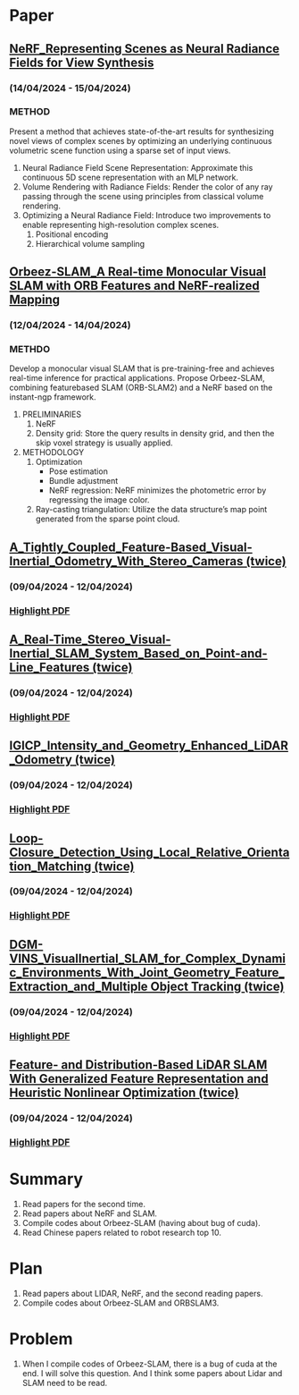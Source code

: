 # Paper
## [NeRF_Representing Scenes as Neural Radiance Fields for View Synthesis](https://arxiv.org/abs/2003.08934)
### (14/04/2024 - 15/04/2024)
### METHOD
Present a method that achieves state-of-the-art results for synthesizing novel views of complex scenes by optimizing an underlying continuous volumetric scene function using a sparse set of input views.  
1. Neural Radiance Field Scene Representation: Approximate this continuous 5D scene representation with an MLP network.
2. Volume Rendering with Radiance Fields: Render the color of any ray passing through the scene using principles from classical volume rendering.
3. Optimizing a Neural Radiance Field: Introduce two improvements to enable representing high-resolution complex scenes.
    1) Positional encoding
    2) Hierarchical volume sampling

## [Orbeez-SLAM_A Real-time Monocular Visual SLAM with ORB Features and NeRF-realized Mapping](https://arxiv.org/abs/2209.13274)
### (12/04/2024 - 14/04/2024)
### METHDO
Develop a monocular visual SLAM that is pre-training-free and achieves real-time inference for practical applications.  Propose Orbeez-SLAM, combining featurebased SLAM (ORB-SLAM2) and a NeRF based on the instant-ngp framework.
1. PRELIMINARIES
    1) NeRF
    2) Density grid: Store the query results in density grid, and then the skip voxel strategy is usually applied.
2. METHODOLOGY
    1) Optimization
        * Pose estimation
        * Bundle adjustment
        * NeRF regression: NeRF minimizes the photometric error by regressing the image color.
    2) Ray-casting triangulation: Utilize the data structure’s map point generated from the sparse point cloud.

## [A_Tightly_Coupled_Feature-Based_Visual-Inertial_Odometry_With_Stereo_Cameras (twice)](https://ieeexplore.ieee.org/document/9782093/)
### (09/04/2024 - 12/04/2024)
### [Highlight PDF](https://github.com/zhangx297/2024-Weekly-Report/blob/main/paper/A_Tightly_Coupled_Feature-Based_Visual-Inertial_Odometry_With_Stereo_Cameras.pdf)

## [A_Real-Time_Stereo_Visual-Inertial_SLAM_System_Based_on_Point-and-Line_Features (twice)](https://ieeexplore.ieee.org/document/10005022/)
### (09/04/2024 - 12/04/2024)
### [Highlight PDF](https://github.com/zhangx297/2024-Weekly-Report/blob/main/paper/A_Real-Time_Stereo_Visual-Inertial_SLAM_System_Based_on_Point-and-Line_Features.pdf)

## [IGICP_Intensity_and_Geometry_Enhanced_LiDAR_Odometry (twice)](https://ieeexplore.ieee.org/document/10328702/)
### (09/04/2024 - 12/04/2024)
### [Highlight PDF](https://github.com/zhangx297/2024-Weekly-Report/blob/main/paper/IGICP_Intensity_and_Geometry_Enhanced_LiDAR_Odometry.pdf)

## [Loop-Closure_Detection_Using_Local_Relative_Orientation_Matching (twice)](https://ieeexplore.ieee.org/document/9423519/)
### (09/04/2024 - 12/04/2024)
### [Highlight PDF](https://github.com/zhangx297/2024-Weekly-Report/blob/main/paper/Loop-Closure_Detection_Using_Local_Relative_Orientation_Matching.pdf)

## [DGM-VINS_VisualInertial_SLAM_for_Complex_Dynamic_Environments_With_Joint_Geometry_Feature_Extraction_and_Multiple Object Tracking (twice)](https://ieeexplore.ieee.org/document/10138236/)
### (09/04/2024 - 12/04/2024)
### [Highlight PDF](https://github.com/zhangx297/2024-Weekly-Report/blob/main/paper/DGM-VINS_VisualInertial_SLAM_for_Complex_Dynamic_Environments_With_Joint_Geometry_Feature_Extraction_and_Multiple_Object_Tracking.pdf)

## [Feature- and Distribution-Based LiDAR SLAM With Generalized Feature Representation and Heuristic Nonlinear Optimization (twice)](https://ieeexplore.ieee.org/document/9954444)
### (09/04/2024 - 12/04/2024)
### [Highlight PDF](https://github.com/zhangx297/2024-Weekly-Report/blob/main/paper/Feature-_and_Distribution-Based_LiDAR_SLAM_With_Generalized_Feature_Representation_and_Heuristic_Nonlinear_Optimization.pdf)

# Summary
1. Read papers for the second time.
2. Read papers about NeRF and SLAM. 
3. Compile codes about Orbeez-SLAM (having about bug of cuda).
4. Read Chinese papers related to robot research top 10. 
# Plan 
1. Read papers about LIDAR, NeRF, and the second reading papers.
2. Compile codes about Orbeez-SLAM and ORBSLAM3.
# Problem
1. When I compile codes of Orbeez-SLAM, there is a bug of cuda at the end. I will solve this question. And I think some papers about Lidar and SLAM need to be read.
